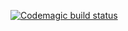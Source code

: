 [![Codemagic build status](https://api.codemagic.io/apps/62cf76ee726fce0ee413dfa9/release-workflow/status_badge.svg)](https://codemagic.io/apps/62cf76ee726fce0ee413dfa9/release-workflow/latest_build)
